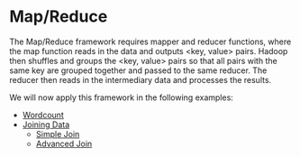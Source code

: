 # Map/Reduce

The Map/Reduce framework requires mapper and reducer functions, where the map function reads in the data and outputs <key, value> pairs. Hadoop then shuffles and groups the <key, value> pairs so that all pairs with the same key are grouped together and passed to the same reducer. The reducer then reads in the intermediary data and processes the results.

We will now apply this framework in the following examples:
  - [Wordcount](https://github.com/juliaawu/coursera-hadoop-platform-and-application-framework/tree/master/map-reduce/wordcount-assignment)
  - [Joining Data](https://github.com/juliaawu/coursera-hadoop-platform-and-application-framework/tree/master/map-reduce)
    * [Simple Join](https://github.com/juliaawu/coursera-hadoop-platform-and-application-framework/tree/master/map-reduce/joining-data-assignment/simple-join)
    * [Advanced Join](https://github.com/juliaawu/coursera-hadoop-platform-and-application-framework/tree/master/map-reduce/joining-data-assignment/advanced-join)